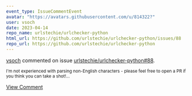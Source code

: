 ```yaml
---
event_type: IssueCommentEvent
avatar: "https://avatars.githubusercontent.com/u/814322?"
user: vsoch
date: 2023-04-14
repo_name: urlstechie/urlchecker-python
html_url: https://github.com/urlstechie/urlchecker-python/issues/88
repo_url: https://github.com/urlstechie/urlchecker-python
---
```


<a href='https://github.com/vsoch' target='_blank'>vsoch</a> commented on issue <a href='https://github.com/urlstechie/urlchecker-python/issues/88' target='_blank'>urlstechie/urlchecker-python#88</a>.

<small>I'm not experienced with parsing non-English characters - please feel free to open a PR if you think you can take a shot!...</small>

<a href='https://github.com/urlstechie/urlchecker-python/issues/88' target='_blank'>View Comment</a>